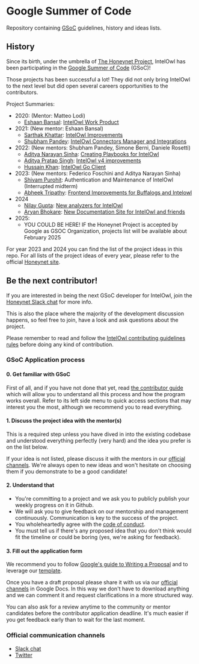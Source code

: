 # Google Summer of Code
Repository containing [GSoC](https://summerofcode.withgoogle.com/) guidelines, history and ideas lists.

## History
Since its birth, under the umbrella of [The Honeynet Project](https://www.honeynet.org), IntelOwl has been participating in the [Google Summer of Code](https://summerofcode.withgoogle.com/) (GSoC)!

Those projects has been successful a lot! They did not only bring IntelOwl to the next level but did open several careers opportunities to the contributors.

Project Summaries:

- 2020: (Mentor: Matteo Lodi)
  - [Eshaan Bansal](https://twitter.com/eshaan7_): [IntelOwl Work Product](https://www.honeynet.org/2020/08/26/gsoc-2020-work-product%e2%80%8a-%e2%80%8aintel-owl/)
- 2021: (New mentor: Eshaan Bansal)
  - [Sarthak Khattar](https://twitter.com/Mr_Momo07): [IntelOwl Improvements](https://www.honeynet.org/2021/08/20/gsoc-2021-project-summary-intelowl-improvements/)
  - [Shubham Pandey](https://twitter.com/imshubham31): [IntelOwl Connectors Manager and Integrations](https://www.honeynet.org/2021/08/20/gsoc-2021-project-summary-intelowl-connectors-manager-and-integrations/)
- 2022: (New mentors: Shubham Pandey, Simone Berni, Daniele Rosetti)
  - [Aditya Narayan Sinha](https://twitter.com/0x0elliot): [Creating Playbooks for IntelOwl](https://www.honeynet.org/2022/10/06/gsoc-2022-project-summary-creating-playbooks-for-intelowl/)
  - [Aditya Pratap Singh](https://twitter.com/devmrfitz): [IntelOwl v4 improvements](https://www.honeynet.org/2022/09/26/gsoc-2022-project-summary-intelowl-v4-improvements/)
  - [Hussain Khan](https://twitter.com/Hussain41099635): [IntelOwl Go Client](https://www.honeynet.org/2022/09/06/gsoc-2022-project-summary-intelowl-go-client-go-intelowl/)
- 2023: (New mentors: Federico Foschini and Aditya Narayan Sinha)
  - [Shivam Purohit](https://twitter.com/stay_away_plss): Authentication and Maintenance of IntelOwl (Interrupted midterm)
  - [Abheek Tripathy](https://twitter.com/abheekblahblah): [Frontend Improvements for Buffalogs and Intelowl](https://intelowlproject.github.io/blogs/gsoc23_project_summary)
- 2024
  - [Nilay Gupta](https://x.com/guptanilay1): [New analyzers for IntelOwl](https://intelowlproject.github.io/blogs/gsoc24_new_analyzers_for_intelowl)
  - [Aryan Bhokare](https://www.linkedin.com/in/aryan-b-3803751a7/): [New Documentation Site for IntelOwl and friends](https://intelowlproject.github.io/blogs/gsoc24_New_documentation_site_summary)
- 2025:
  - YOU COULD BE HERE! IF the Honeynet Project is accepted by Google as GSOC Organization, projects list will be available about February 2025

For year 2023 and 2024 you can find the list of the project ideas in this repo.
For all lists of the project ideas of every year, please refer to the official [Honeynet site](https://www.honeynet.org/gsoc/).

## Be the next contributor!
If you are interested in being the next GSoC developer for IntelOwl, join the [Honeynet Slack chat](https://gsoc-slack.honeynet.org/) for more info.

This is also the place where the majority of the development discussion happens, so feel free to join, have a look and ask questions about the project.

Please remember to read and follow the [IntelOwl contributing guidelines rules](https://intelowl.readthedocs.io/en/latest/Contribute.html) before doing any kind of contribution.

### GSoC Application process

#### 0. Get familiar with GSoC

First of all, and if you have not done that yet, read [the contributor guide](https://google.github.io/gsocguides/student/) which will allow you to understand all this process and how the program works overall. Refer to its left side menu to quick access sections that may interest you the most, although we recommend you to read everything.  
  
#### 1. Discuss the project idea with the mentor(s)

This is a required step unless you have dived in into the existing codebase and understood everything perfectly (very hard) and the idea you prefer is on the list below.

If your idea is not listed, please discuss it with the mentors in our [official channels](https://github.com/intelowlproject/gsoc/blob/main/README.md#official-communication-channels). We're always open to new ideas and won't hesitate on choosing them if you demonstrate to be a good candidate!  
  
#### 2. Understand that

- You're committing to a project and we ask you to publicly publish your weekly progress on it in Github.
- We will ask you to give feedback on our mentorship and management continuously. Communication is key to the success of the project.
- You wholeheartedly agree with the [code of conduct](https://github.com/intelowlproject/IntelOwl/blob/master/CODE_OF_CONDUCT.md).
- You must tell us if there's any proposed idea that you don't think would fit the timeline or could be boring (yes, we're asking for feedback).
  
#### 3. Fill out the application form

We recommend you to follow [Google's guide to Writing a Proposal](https://google.github.io/gsocguides/student/writing-a-proposal) and to leverage our [template](https://github.com/intelowlproject/gsoc/blob/main/proposal_template.md).

Once you have a draft proposal please share it with us via our [official channels](https://github.com/intelowlproject/gsoc/blob/main/README.md#official-communication-channels) in Google Docs. In this way we don't have to download anything and we can comment it and request clarifications in a more structured way.

You can also ask for a review anytime to the community or mentor candidates before the contributor application deadline. It's much easier if you get feedback early than to wait for the last moment.

### Official communication channels
* [Slack chat](https://gsoc-slack.honeynet.org/)
* [Twitter](https://twitter.com/intel_owl)
